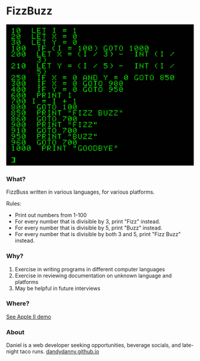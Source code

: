 # FizzBuzz
![image](https://github.com/dandydanny/FizzBuzz/blob/master/screenshot.gif)

### What?
FizzBuss written in various languages, for various platforms.

Rules:

* Print out numbers from 1-100
* For every number that is divisible by 3, print "Fizz" instead.
* For every number that is divisible by 5, print "Buzz" instead.
* For every number that is divisible by both 3 and 5, print "Fizz Buzz" instead.

### Why?
1. Exercise in writing programs in different computer languages
1. Exercise in reviewing documentation on unknown language and platforms
1. May be helpful in future interviews

### Where?
[See Apple II demo](https://twitter.com/dandydanny/status/1032363740128206848)

### About
Daniel is a web developer seeking opportunities, beverage socials, and late-night taco runs. [dandydanny.github.io](https://git.io/vxurG)
